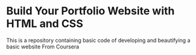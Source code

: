 
# Build Your Portfolio Website with HTML and CSS
This is a repository containing basic code of developing and beautifying a basic website
From Coursera
